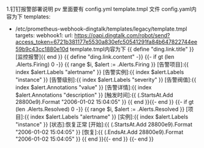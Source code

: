 1.钉钉报警部署说明
pv 里面要有 config.yml  template.tmpl 文件
config.yaml内容为下
templates:
  - /etc/prometheus-webhook-dingtalk/templates/legacy/template.tmpl
targets:
  webhook1:
    url: https://oapi.dingtalk.com/robot/send?access_token=6721b381177e5530a830efc50541291fa84b647822744ee59b9c43cc1880e10d
template.tmpl内容为下
{{ define "ding.link.title" }}[监控报警]{{ end }}
{{ define "ding.link.content" -}}
{{- if gt (len .Alerts.Firing) 0 -}}
  {{ range $i, $alert := .Alerts.Firing }}
    [告警项目]:{{ index $alert.Labels "alertname" }}
    [告警实例]:{{ index $alert.Labels "instance" }}
    [告警级别]:{{ index $alert.Labels "severity" }}
    [告警阀值]:{{ index $alert.Annotations "value" }}
    [告警详情]:{{ index $alert.Annotations "description" }}
    [触发时间]:{{ (.StartsAt.Add 28800e9).Format "2006-01-02 15:04:05" }}
  {{ end }}{{- end }}
{{- if gt (len .Alerts.Resolved) 0 -}}
  {{ range $i, $alert := .Alerts.Resolved }}
    [项目]:{{ index $alert.Labels "alertname" }}
    [实例]:{{ index $alert.Labels "instance" }}
    [状态]:恢复正常
    [开始]:{{ (.StartsAt.Add 28800e9).Format "2006-01-02 15:04:05" }}
    [恢复]:{{ (.EndsAt.Add 28800e9).Format "2006-01-02 15:04:05" }}
  {{ end }}{{- end }}
{{- end }}
